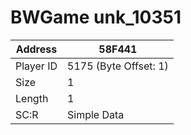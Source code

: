#  BWGame unk_10351
Address   | 58F441
----------|-------------
Player ID | 5175 (Byte Offset: 1)
Size 	  | 1
Length 	  | 1
SC:R      | Simple Data


